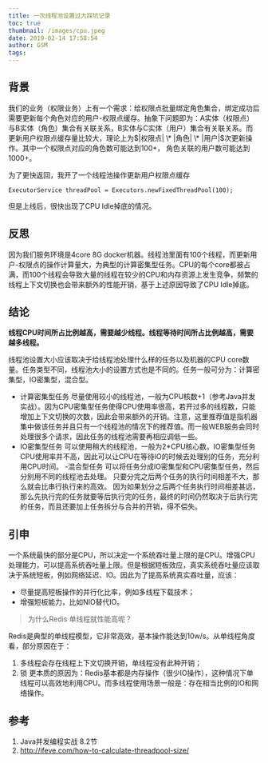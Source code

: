 ```yaml
---
title: 一次线程池设置过大踩坑记录
toc: true
thumbnail: /images/cpu.jpeg
date: 2019-02-14 17:58:54
author: GSM
tags:
---
```

## 背景
我们的业务（权限业务）上有一个需求：给权限点批量绑定角色集合，绑定成功后需要更新每个角色对应的用户-权限点缓存。抽象下问题即为：A实体（权限点）与B实体（角色）集合有关联关系，B实体与C实体（用户）集合有关联关系。而更新用户权限点缓存量比较大，理论上为$|权限点| \* |角色| \* |用户|$次更新操作。其中一个权限点对应的角色数可能达到100+， 角色关联的用户数可能达到1000+。

为了更快返回，我开了一个线程池操作更新用户权限点缓存
```
ExecutorService threadPool = Executors.newFixedThreadPool(100);
```
但是上线后，很快出现了CPU Idle掉底的情况。

## 反思
因为我们服务环境是4core 8G docker机器。线程池里面有100个线程，而更新用户-权限点的操作计算量大，为典型的计算密集型任务。CPU的每个core都被占满，而100个线程会导致大量的线程在较少的CPU和内存资源上发生竞争，频繁的线程上下文切换也会带来额外的性能开销，基于上述原因导致了CPU Idle掉底。

## 结论
**线程CPU时间所占比例越高，需要越少线程。线程等待时间所占比例越高，需要越多线程。**

线程池设置大小应该取决于给线程池处理什么样的任务以及机器的CPU core数量。任务类型不同，线程池大小的设置方式也是不同的。任务一般可分为：计算密集型，IO密集型，混合型。
- 计算密集型任务
  尽量使用较小的线程池，一般为CPU核数+1（参考Java并发实战）。因为CPU密集型任务使得CPU使用率很高，若开过多的线程数，只能增加上下文切换的次数，因此会带来额外的开销。注意，这里推荐值是指机器集中做该任务并且只有一个线程池的情况下的推荐值。而一般WEB服务会同时处理很多个请求，因此任务的线程池需要再相应调低一些。
- IO密集型任务
  可以使用稍大的线程池，一般为2*CPU核心数。IO密集型任务CPU使用率并不高，因此可以让CPU在等待IO的时候去处理别的任务，充分利用CPU时间。
-混合型任务 
  可以将任务分成IO密集型和CPU密集型任务，然后分别用不同的线程池去处理。 只要分完之后两个任务的执行时间相差不大，那么就会比串行执行来的高效。 因为如果划分之后两个任务执行时间相差甚远，那么先执行完的任务就要等后执行完的任务，最终的时间仍然取决于后执行完的任务，而且还要加上任务拆分与合并的开销，得不偿失。

## 引申
一个系统最快的部分是CPU，所以决定一个系统吞吐量上限的是CPU。增强CPU处理能力，可以提高系统吞吐量上限。但是根据短板效应，真实系统吞吐量应该取决于系统短板，例如网络延迟、IO。因此为了提高系统真实吞吐量，应该：
- 尽量提高短板操作的并行化比率，例如多线程下载技术；
- 增强短板能力，比如NIO替代IO。

> 为什么Redis 单线程就性能高呢？

Redis是典型的单线程模型，它非常高效，基本操作能达到10w/s。从单线程角度看，部分原因在于：
1. 多线程会存在线程上下文切换开销，单线程没有此种开销；
2. 锁
更本质的原因为：Redis基本都是内存操作（很少IO操作），这种情况下单线程可以高效地利用CPU。而多线程使用场景一般是：存在相当比例的IO和网络操作。

## 参考
1. Java并发编程实战 8.2节
2. http://ifeve.com/how-to-calculate-threadpool-size/